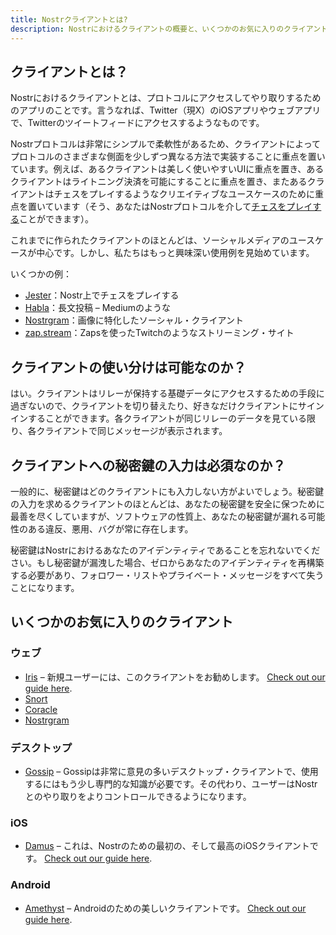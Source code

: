 ```yaml
---
title: Nostrクライアントとは?
description: Nostrにおけるクライアントの概要と、いくつかのお気に入りのクライアントについて比較します。
---
```


## クライアントとは？

Nostrにおけるクライアントとは、プロトコルにアクセスしてやり取りするためのアプリのことです。言うなれば、Twitter（現X）のiOSアプリやウェブアプリで、Twitterのツイートフィードにアクセスするようなものです。

Nostrプロトコルは非常にシンプルで柔軟性があるため、クライアントによってプロトコルのさまざまな側面を少しずつ異なる方法で実装することに重点を置いています。例えば、あるクライアントは美しく使いやすいUIに重点を置き、あるクライアントはライトニング決済を可能にすることに重点を置き、またあるクライアントはチェスをプレイするようなクリエイティブなユースケースのために重点を置いています（そう、あなたはNostrプロトコルを介して[チェスをプレイする](https://jesterui.github.io?utm_source=nostr.how&ref=nostr.how)ことができます）。

これまでに作られたクライアントのほとんどは、ソーシャルメディアのユースケースが中心です。しかし、私たちはもっと興味深い使用例を見始めています。

いくつかの例：

-   [Jester](https://jesterui.github.io?utm_source=nostr.how&ref=nostr.how)：Nostr上でチェスをプレイする
-   [Habla](https://habla.news?utm_source=nostr.how&ref=nostr.how)：長文投稿 – Mediumのような
-   [Nostrgram](https://nostrgram.co?utm_source=nostr.how&ref=nostr.how)：画像に特化したソーシャル・クライアント
-   [zap.stream](https://zap.stream/)：Zapsを使ったTwitchのようなストリーミング・サイト


## クライアントの使い分けは可能なのか？

はい。クライアントはリレーが保持する基礎データにアクセスするための手段に過ぎないので、クライアントを切り替えたり、好きなだけクライアントにサインインすることができます。各クライアントが同じリレーのデータを見ている限り、各クライアントで同じメッセージが表示されます。

## クライアントへの秘密鍵の入力は必須なのか？

一般的に、秘密鍵はどのクライアントにも入力しない方がよいでしょう。秘密鍵の入力を求めるクライアントのほとんどは、あなたの秘密鍵を安全に保つために最善を尽くしていますが、ソフトウェアの性質上、あなたの秘密鍵が漏れる可能性のある違反、悪用、バグが常に存在します。

秘密鍵はNostrにおけるあなたのアイデンティティであることを忘れないでください。もし秘密鍵が漏洩した場合、ゼロからあなたのアイデンティティを再構築する必要があり、フォロワー・リストやプライベート・メッセージをすべて失うことになります。

## いくつかのお気に入りのクライアント

### ウェブ

-   [Iris](https://iris.to?utm_source=nostr.how&ref=nostr.how) – 新規ユーザーには、このクライアントをお勧めします。 [Check out our guide here](/en/guides/iris).
-   [Snort](https://snort.social?utm_source=nostr.how&ref=nostr.how)
-   [Coracle](https://coracle.social?utm_source=nostr.how&ref=nostr.how)
-   [Nostrgram](https://nostrgram.co?utm_source=nostr.how&ref=nostr.how)

### デスクトップ

-   [Gossip](https://www.github.com/mikedilger/gossip) – Gossipは非常に意見の多いデスクトップ・クライアントで、使用するにはもう少し専門的な知識が必要です。その代わり、ユーザーはNostrとのやり取りをよりコントロールできるようになります。

### iOS

-   [Damus](https://apps.apple.com/app/damus/id1628663131) – これは、Nostrのための最初の、そして最高のiOSクライアントです。 [Check out our guide here](/en/guides/damus).

### Android

-   [Amethyst](https://play.google.com/store/apps/details?id=com.vitorpamplona.amethyst) – Androidのための美しいクライアントです。 [Check out our guide here](/en/guides/amethyst).
